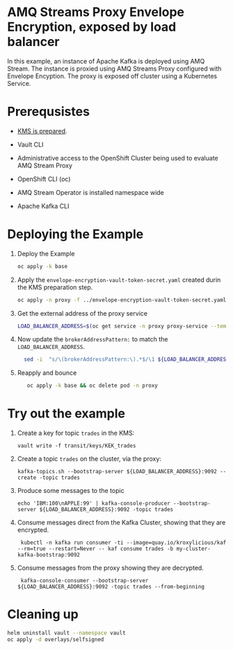 # AMQ Streams Proxy Envelope Encryption, exposed by load balancer

In this example, an instance of Apache Kafka is deployed using AMQ Stream.  The instance is proxied using
AMQ Streams Proxy configured with Envelope Encyption.  The proxy is exposed off cluster using a Kubernetes
Service.

# Prerequsistes

* [KMS is prepared](../PREPARE_KMS.md).
* Vault CLI

* Administrative access to the OpenShift Cluster being used to evaluate AMQ Stream Proxy
* OpenShift CLI (oc)
* AMQ Stream Operator is installed namespace wide
* Apache Kafka CLI

# Deploying the Example

1. Deploy the Example
   ```sh
   oc apply -k base
   ```
2. Apply the `envelope-encryption-vault-token-secret.yaml` created durin the KMS preparation step.
   ```sh
   oc apply -n proxy -f ../envelope-encryption-vault-token-secret.yaml
   ```
3. Get the external address of the proxy service
   ```sh
   LOAD_BALANCER_ADDRESS=$(oc get service -n proxy proxy-service --template='{{(index .status.loadBalancer.ingress 0).hostname}}')
   ```
4. Now update the `brokerAddressPattern:` to match the `LOAD_BALANCER_ADDRESS`.
   ```sh
     sed -i  "s/\(brokerAddressPattern:\).*$/\1 ${LOAD_BALANCER_ADDRESS}/" base/proxy/proxy-config.yaml
   ```
5. Reapply and bounce
   ```sh
      oc apply -k base && oc delete pod -n proxy
   ```

# Try out the example

1. Create a key for topic `trades` in the KMS:
   ```
   vault write -f transit/keys/KEK_trades
   ```
2. Create a topic `trades` on the cluster, via the proxy:
   ```
   kafka-topics.sh --bootstrap-server ${LOAD_BALANCER_ADDRESS}:9092 --create -topic trades
   ```
3. Produce some messages to the topic
   ```
   echo 'IBM:100\nAPPLE:99' | kafka-console-producer --bootstrap-server ${LOAD_BALANCER_ADDRESS}:9092 -topic trades
   ```
4. Consume messages direct from the Kafka Cluster, showing that they are encrypted.
   ```
    kubectl -n kafka run consumer -ti --image=quay.io/kroxylicious/kaf --rm=true --restart=Never -- kaf consume trades -b my-cluster-kafka-bootstrap:9092
   ```
5. Consume messages from the proxy showing they are decrypted.   
   ```
    kafka-console-consumer --bootstrap-server ${LOAD_BALANCER_ADDRESS}:9092 -topic trades --from-beginning
   ```   

# Cleaning up

```bash
helm uninstall vault --namespace vault
oc apply -d overlays/selfsigned
```

